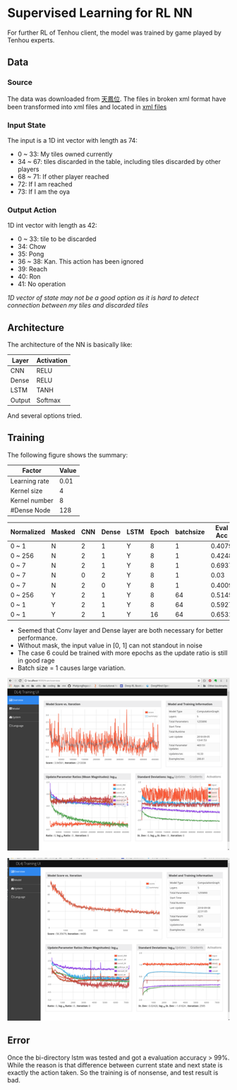 # Supervised Learning for RL NN
For further RL of Tenhou client, the model was trained by game played by Tenhou experts.
## Data
### Source
The data was downloaded from [天鳳位](http://tenhou.net/ranking.html).
The files in broken xml format have been transformed into xml files and located in [xml files](../../../../../../datasets/mjsupervised/xmlfiles/)
### Input State
The input is a 1D int vector with length as 74:
* 0 ~ 33: My tiles owned currently
* 34 ~ 67: tiles discarded in the table, including tiles discarded by other players
* 68 ~ 71: If other player reached
* 72: If I am reached
* 73: If I am the oya
### Output Action
1D int vector with length as 42:
* 0 ~ 33: tile to be discarded
* 34: Chow
* 35: Pong
* 36 ~ 38: Kan. This action has been ignored
* 39: Reach
* 40: Ron
* 41: No operation

*1D vector of state may not be a good option as it is hard to detect connection between my tiles and discarded tiles*
## Architecture
The architecture of the NN is basically like:

| Layer | Activation |
|-------|------------|
| CNN   | RELU       |
| Dense | RELU       |
| LSTM  | TANH       |
|Output | Softmax    |
And several options tried.
## Training
The following figure shows the summary:

|Factor       | Value |
|-------------|-------|
|Learning rate|0.01   |
|Kernel size  |4      |
|Kernel number|8      |
|#Dense Node  |128    |

|Normalized|Masked|CNN|Dense|LSTM|Epoch|batchsize|Eval Acc|Eval F1|Test Acc|Test F1|
|----------|------|---|-----|----|-----|---------|--------|-------|--------|-------|
|0 ~ 1     |N     |2  |1    |Y   |8    |1        |0.4079  |0.5032 |0.3559  |0.0818 |
|0 ~ 256   |N     |2  |1    |Y   |8    |1        |0.4248  |0.5382 |0.6316  |0.4611 |
|0 ~ 7     |N     |2  |1    |Y   |8    |1        |0.6937  |0.5489 |0.6943  |0.5326 |
|0 ~ 7     |N     |0  |2    |Y   |8    |1        |0.03    |0.05   |NA      |NA     |
|0 ~ 7     |N     |2  |0    |Y   |8    |1        |0.4009  |0.4592 |NA      |NA     |
|0 ~ 256   |Y     |2  |1    |Y   |8    |64       |0.5145  |0.4722 |NA      |NA     |
|0 ~ 1     |Y     |2  |1    |Y   |8    |64       |0.5927  |0.5659 |NA      |NA     |
|0 ~ 1     |Y     |2  |1    |Y   |16   |64       |0.6531  |0.6016 |0.6485  |0.6002 |

* Seemed that Conv layer and Dense layer are both necessary for better performance.
* Without mask, the input value in \[0, 1\] can not standout in noise
* The case 6 could be trained with more epochs as the update ratio is still in good rage
* Batch size = 1 causes large variation.

![Batch size = 1](../../../../../../docs/supervisedgraph/1/scores.png)

![Batch size = 64](../../../../../../docs/supervisedgraph/8/scores.png)

## Error
Once the bi-directory lstm was tested and got a evaluation accuracy > 99%.
While the reason is that difference between current state and next state is exactly the action taken.
So the training is of nonsense, and test result is bad.